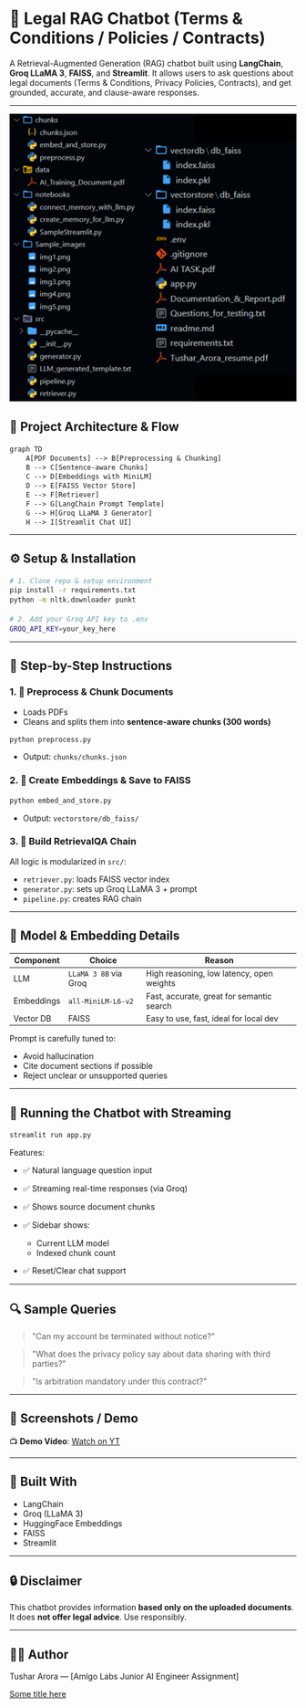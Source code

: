 # 🧠 Legal RAG Chatbot (Terms & Conditions / Policies / Contracts)

A Retrieval-Augmented Generation (RAG) chatbot built using **LangChain**, **Groq LLaMA 3**, **FAISS**, and **Streamlit**. It allows users to ask questions about legal documents (Terms & Conditions, Privacy Policies, Contracts), and get grounded, accurate, and clause-aware responses.

---

![Folder_Structure](Folder_structure.png)

## 📐 Project Architecture & Flow

```mermaid
graph TD
    A[PDF Documents] --> B[Preprocessing & Chunking]
    B --> C[Sentence-aware Chunks]
    C --> D[Embeddings with MiniLM]
    D --> E[FAISS Vector Store]
    E --> F[Retriever]
    F --> G[LangChain Prompt Template]
    G --> H[Groq LLaMA 3 Generator]
    H --> I[Streamlit Chat UI]
```

---

## ⚙️ Setup & Installation

```bash
# 1. Clone repo & setup environment
pip install -r requirements.txt
python -m nltk.downloader punkt

# 2. Add your Groq API key to .env
GROQ_API_KEY=your_key_here
```

---

## 🧾 Step-by-Step Instructions

### 1. 🔧 Preprocess & Chunk Documents

* Loads PDFs
* Cleans and splits them into **sentence-aware chunks (300 words)**

```bash
python preprocess.py
```

* Output: `chunks/chunks.json`

### 2. 🧠 Create Embeddings & Save to FAISS

```bash
python embed_and_store.py
```

* Output: `vectorstore/db_faiss/`

### 3. 🔗 Build RetrievalQA Chain

All logic is modularized in `src/`:

* `retriever.py`: loads FAISS vector index
* `generator.py`: sets up Groq LLaMA 3 + prompt
* `pipeline.py`: creates RAG chain

---

## 🧠 Model & Embedding Details

| Component  | Choice                | Reason                                    |
| ---------- | --------------------- | ----------------------------------------- |
| LLM        | `LLaMA 3 8B` via Groq | High reasoning, low latency, open weights |
| Embeddings | `all-MiniLM-L6-v2`    | Fast, accurate, great for semantic search |
| Vector DB  | FAISS                 | Easy to use, fast, ideal for local dev    |

Prompt is carefully tuned to:

* Avoid hallucination
* Cite document sections if possible
* Reject unclear or unsupported queries

---

## 💬 Running the Chatbot with Streaming

```bash
streamlit run app.py
```

Features:

* ✅ Natural language question input
* ✅ Streaming real-time responses (via Groq)
* ✅ Shows source document chunks
* ✅ Sidebar shows:

  * Current LLM model
  * Indexed chunk count
* ✅ Reset/Clear chat support

---

## 🔍 Sample Queries

> "Can my account be terminated without notice?"

> "What does the privacy policy say about data sharing with third parties?"

> "Is arbitration mandatory under this contract?"

---

## 📸 Screenshots / Demo


📺 **Demo Video**: [Watch on YT](https://www.loom.com/share/sample-demo-link)

---

## 🧠 Built With

* LangChain
* Groq (LLaMA 3)
* HuggingFace Embeddings
* FAISS
* Streamlit

---

## 🔒 Disclaimer

This chatbot provides information **based only on the uploaded documents**. It does **not offer legal advice**. Use responsibly.

---

## 👨‍💻 Author

Tushar Arora — \[Amlgo Labs Junior AI Engineer Assignment]

[Some title here](Documentation_&_Report.pdf)